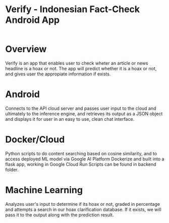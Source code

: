 # Verify - Indonesian Fact-Check Android App
[![<B21-CAP0133>](https://circleci.com/gh/B21-CAP0133/verify-android-app.svg?style=svg)](https://circleci.com/gh/B21-CAP0133/verify-android-app)
  
# Overview
Verify is an app that enables user to check wheter an article or news headline is a hoax or not. The app will predict whether it is a hoax or not,
and gives user the appropiate information if exists.
  
# Android
Connects to the API cloud server and passes user input to the cloud and ultimately to the inference engine, and retrieves its output as a JSON object 
and displays it for user in an easy to use, clean chat interface.

# Docker/Cloud
Python scripts to do content searching based on cosine similarity, and to access deployed ML model via Google AI Platform
Dockerize and built into a flask app, working in Google Cloud Run
Scripts can be found in backend folder.

# Machine Learning
Analyzes user's input to determine if its hoax or not, graded in percentage and attempts a search in our hoax clarification
database. If it exists, we will pass it to the output along with the prediction result.
